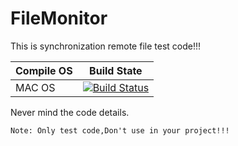 # FileMonitor

This is synchronization remote file test code!!!

| Compile  OS | Build State  |
|---|---|
|  MAC OS | [![Build Status](https://travis-ci.org/leonhe/FileMonitor.svg)](https://travis-ci.org/leonhe/FileMonitor)   |

Never mind the code details.

	Note: Only test code,Don't use in your project!!!
